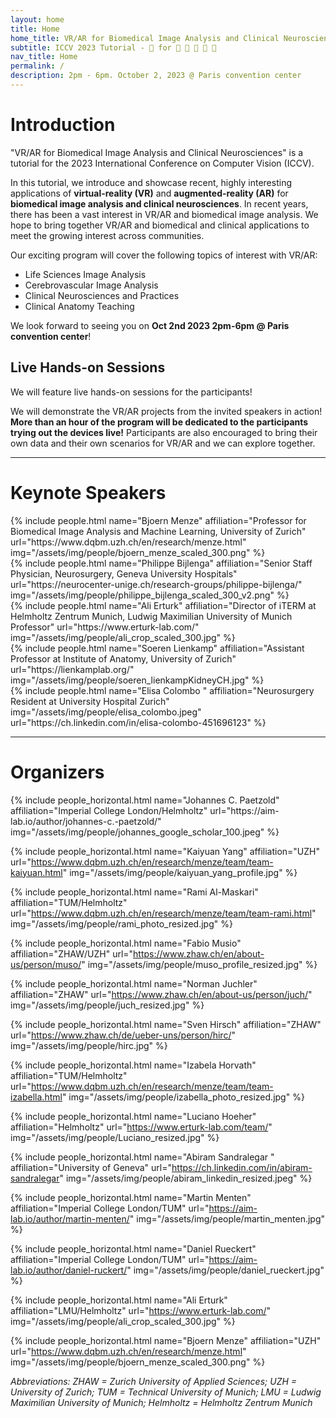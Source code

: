 ```yaml
---
layout: home
title: Home
home_title: VR/AR for Biomedical Image Analysis and Clinical Neurosciences
subtitle: ICCV 2023 Tutorial - 🥽 for 🐁 🔬 🏥 🩻 🧠
nav_title: Home
permalink: /
description: 2pm - 6pm. October 2, 2023 @ Paris convention center
---
```


# Introduction

"VR/AR for Biomedical Image Analysis and Clinical Neurosciences" is a tutorial for the 2023 International Conference on Computer Vision (ICCV).

In this tutorial, we introduce and showcase recent, highly interesting applications of **virtual-reality (VR)** and **augmented-reality (AR)** for **biomedical image analysis and clinical neurosciences**. In recent years, there has been a vast interest in VR/AR and biomedical image analysis. We hope to bring together VR/AR and biomedical and clinical applications to meet the growing interest across communities.

Our exciting program will cover the following topics of interest with VR/AR:

* Life Sciences Image Analysis
* Cerebrovascular Image Analysis
* Clinical Neurosciences and Practices
* Clinical Anatomy Teaching

We look forward to seeing you on **Oct 2nd 2023 2pm-6pm @ Paris convention center**!

## Live Hands-on Sessions

We will feature live hands-on sessions for the participants!

We will demonstrate the VR/AR projects from the invited speakers in action!
**More than an hour of the program will be dedicated to the participants trying out the devices live!**
Participants are also encouraged to bring their own data and their own scenarios for VR/AR and we can explore together.

---

# Keynote Speakers

<div class="row projects pt-1 pb-1">
    <div class="col-sm-4">
        {% include people.html name="Bjoern Menze" affiliation="Professor for Biomedical Image Analysis and Machine Learning, University of Zurich" url="https://www.dqbm.uzh.ch/en/research/menze.html" img="/assets/img/people/bjoern_menze_scaled_300.png" %}
    </div>
    <div class="col-sm-4">
        {% include people.html name="Philippe Bijlenga" affiliation="Senior Staff Physician, Neurosurgery, Geneva University Hospitals" url="https://neurocenter-unige.ch/research-groups/philippe-bijlenga/" img="/assets/img/people/philippe_bijlenga_scaled_300_v2.png" %}
    </div>
    <div class="col-sm-4">
        {% include people.html name="Ali Erturk" affiliation="Director of iTERM at Helmholtz Zentrum Munich, Ludwig Maximilian University of Munich Professor" url="https://www.erturk-lab.com/" img="/assets/img/people/ali_crop_scaled_300.jpg" %}
    </div>
    <div class="w-100"></div>
    <div class="col-sm-4">
        {% include people.html name="Soeren Lienkamp" affiliation="Assistant Professor at Institute of Anatomy, University of Zurich" url="https://lienkamplab.org/" img="/assets/img/people/soeren_lienkampKidneyCH.jpg" %}
    </div>
    <div class="col-sm-4">
        {% include people.html name="Elisa Colombo " affiliation="Neurosurgery Resident at University Hospital Zurich" img="/assets/img/people/elisa_colombo.jpeg" url="https://ch.linkedin.com/in/elisa-colombo-451696123" %}
    </div>
</div>

---

# Organizers

<div class="row row-cols-2 projects pt-3 pb-3">
  {% include people_horizontal.html name="Johannes C. Paetzold" affiliation="Imperial College London/Helmholtz" url="https://aim-lab.io/author/johannes-c.-paetzold/" img="/assets/img/people/johannes_google_scholar_100.jpeg" %}

  {% include people_horizontal.html name="Kaiyuan Yang" affiliation="UZH" url="https://www.dqbm.uzh.ch/en/research/menze/team/team-kaiyuan.html" img="/assets/img/people/kaiyuan_yang_profile.jpg" %}

  {% include people_horizontal.html name="Rami Al-Maskari" affiliation="TUM/Helmholtz" url="https://www.dqbm.uzh.ch/en/research/menze/team/team-rami.html" img="/assets/img/people/rami_photo_resized.jpg" %}

  {% include people_horizontal.html name="Fabio Musio" affiliation="ZHAW/UZH" url="https://www.zhaw.ch/en/about-us/person/muso/" img="/assets/img/people/muso_profile_resized.jpg" %}

  {% include people_horizontal.html name="Norman Juchler" affiliation="ZHAW" url="https://www.zhaw.ch/en/about-us/person/juch/" img="/assets/img/people/juch_resized.jpg" %}

  {% include people_horizontal.html name="Sven Hirsch" affiliation="ZHAW" url="https://www.zhaw.ch/de/ueber-uns/person/hirc/" img="/assets/img/people/hirc.jpg" %}

  {% include people_horizontal.html name="Izabela Horvath" affiliation="TUM/Helmholtz" url="https://www.dqbm.uzh.ch/en/research/menze/team/team-izabella.html" img="/assets/img/people/izabella_photo_resized.jpg" %}

  {% include people_horizontal.html name="Luciano Hoeher" affiliation="Helmholtz" url="https://www.erturk-lab.com/team/" img="/assets/img/people/Luciano_resized.jpg" %}

  {% include people_horizontal.html name="Abiram Sandralegar " affiliation="University of Geneva" url="https://ch.linkedin.com/in/abiram-sandralegar" img="/assets/img/people/abiram_linkedin_resized.jpeg" %}

  {% include people_horizontal.html name="Martin Menten" affiliation="Imperial College London/TUM" url="https://aim-lab.io/author/martin-menten/" img="/assets/img/people/martin_menten.jpg" %}

  {% include people_horizontal.html name="Daniel Rueckert" affiliation="Imperial College London/TUM" url="https://aim-lab.io/author/daniel-ruckert/" img="/assets/img/people/daniel_rueckert.jpg" %}

  {% include people_horizontal.html name="Ali Erturk" affiliation="LMU/Helmholtz" url="https://www.erturk-lab.com/" img="/assets/img/people/ali_crop_scaled_300.jpg" %}

  {% include people_horizontal.html name="Bjoern Menze" affiliation="UZH" url="https://www.dqbm.uzh.ch/en/research/menze.html" img="/assets/img/people/bjoern_menze_scaled_300.png" %}

</div>

_Abbreviations: ZHAW = Zurich University of Applied Sciences; UZH = University of Zurich; TUM = Technical University of Munich; LMU = Ludwig Maximilian University of Munich; Helmholtz = Helmholtz Zentrum Munich_